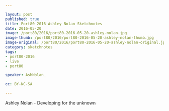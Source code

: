 ```yaml
---

layout: post
published: true
title: Port80 2016 Ashley Nolan Sketchnotes
date: 2016-05-20
image: /port80/2016/port80-2016-05-20-ashley-nolan.jpg
image-thumb: /port80/2016/port80-2016-05-20-ashley-nolan-thumb.jpg
image-original: /port80/2016/port80-2016-05-20-ashley-nolan-original.jpg
category: sketchnotes
tags:
- port80-2016
- live
- port80

speaker: AshNolan_

cc: BY-NC-SA

---
```

Ashley Nolan - Developing for the unknown
